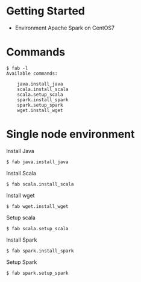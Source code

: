 # Getting Started
 * Environment Apache Spark on CentOS7

# Commands
```
$ fab -l
Available commands:

    java.install_java
    scala.install_scala
    scala.setup_scala
    spark.install_spark
    spark.setup_spark
    wget.install_wget
```

# Single node environment
Install Java
```
$ fab java.install_java
```

Install Scala
```
$ fab scala.install_scala
```

Install wget
```
$ fab wget.install_wget
```

Setup scala
```
$ fab scala.setup_scala
```

Install Spark
```
$ fab spark.install_spark
```

Setup Spark
```
$ fab spark.setup_spark
```

